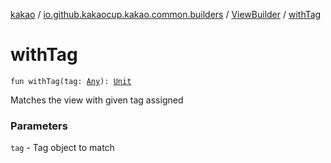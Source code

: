 [kakao](../../index.md) / [io.github.kakaocup.kakao.common.builders](../index.md) / [ViewBuilder](index.md) / [withTag](./with-tag.md)

# withTag

`fun withTag(tag: `[`Any`](https://kotlinlang.org/api/latest/jvm/stdlib/kotlin/-any/index.html)`): `[`Unit`](https://kotlinlang.org/api/latest/jvm/stdlib/kotlin/-unit/index.html)

Matches the view with given tag assigned

### Parameters

`tag` - Tag object to match